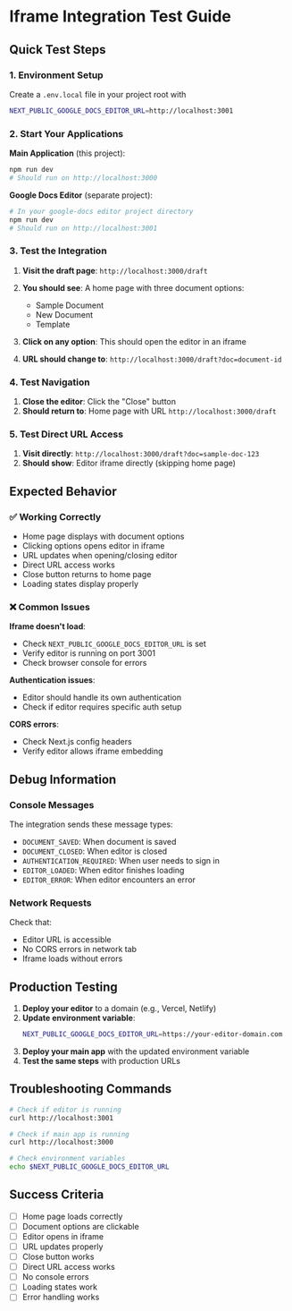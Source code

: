 # Iframe Integration Test Guide

## Quick Test Steps

### 1. Environment Setup
Create a `.env.local` file in your project root with 
```bash
NEXT_PUBLIC_GOOGLE_DOCS_EDITOR_URL=http://localhost:3001
```

### 2. Start Your Applications

**Main Application** (this project):
```bash
npm run dev
# Should run on http://localhost:3000
```

**Google Docs Editor** (separate project):
```bash
# In your google-docs editor project directory
npm run dev
# Should run on http://localhost:3001
```

### 3. Test the Integration

1. **Visit the draft page**: `http://localhost:3000/draft`
2. **You should see**: A home page with three document options:
   - Sample Document
   - New Document  
   - Template

3. **Click on any option**: This should open the editor in an iframe
4. **URL should change to**: `http://localhost:3000/draft?doc=document-id`

### 4. Test Navigation

1. **Close the editor**: Click the "Close" button
2. **Should return to**: Home page with URL `http://localhost:3000/draft`

### 5. Test Direct URL Access

1. **Visit directly**: `http://localhost:3000/draft?doc=sample-doc-123`
2. **Should show**: Editor iframe directly (skipping home page)

## Expected Behavior

### ✅ Working Correctly
- Home page displays with document options
- Clicking options opens editor in iframe
- URL updates when opening/closing editor
- Direct URL access works
- Close button returns to home page
- Loading states display properly

### ❌ Common Issues

**Iframe doesn't load**:
- Check `NEXT_PUBLIC_GOOGLE_DOCS_EDITOR_URL` is set
- Verify editor is running on port 3001
- Check browser console for errors

**Authentication issues**:
- Editor should handle its own authentication
- Check if editor requires specific auth setup

**CORS errors**:
- Check Next.js config headers
- Verify editor allows iframe embedding

## Debug Information

### Console Messages
The integration sends these message types:
- `DOCUMENT_SAVED`: When document is saved
- `DOCUMENT_CLOSED`: When editor is closed
- `AUTHENTICATION_REQUIRED`: When user needs to sign in
- `EDITOR_LOADED`: When editor finishes loading
- `EDITOR_ERROR`: When editor encounters an error

### Network Requests
Check that:
- Editor URL is accessible
- No CORS errors in network tab
- Iframe loads without errors

## Production Testing

1. **Deploy your editor** to a domain (e.g., Vercel, Netlify)
2. **Update environment variable**:
   ```bash
   NEXT_PUBLIC_GOOGLE_DOCS_EDITOR_URL=https://your-editor-domain.com
   ```
3. **Deploy your main app** with the updated environment variable
4. **Test the same steps** with production URLs

## Troubleshooting Commands

```bash
# Check if editor is running
curl http://localhost:3001

# Check if main app is running  
curl http://localhost:3000

# Check environment variables
echo $NEXT_PUBLIC_GOOGLE_DOCS_EDITOR_URL
```

## Success Criteria

- [ ] Home page loads correctly
- [ ] Document options are clickable
- [ ] Editor opens in iframe
- [ ] URL updates properly
- [ ] Close button works
- [ ] Direct URL access works
- [ ] No console errors
- [ ] Loading states work
- [ ] Error handling works
